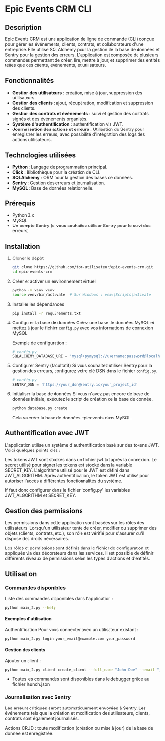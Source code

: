 # Epic Events CRM CLI

## Description

Epic Events CRM est une application de ligne de commande (CLI) conçue pour gérer les événements, clients, contrats, et collaborateurs d'une entreprise. Elle utilise SQLAlchemy pour la gestion de la base de données et Sentry pour la gestion des erreurs. L'application est composée de plusieurs commandes permettant de créer, lire, mettre à jour, et supprimer des entités telles que des clients, événements, et utilisateurs.

## Fonctionnalités

- **Gestion des utilisateurs** : création, mise à jour, suppression des utilisateurs.
- **Gestion des clients** : ajout, récupération, modification et suppression des clients.
- **Gestion des contrats et événements** : suivi et gestion des contrats signés et des événements organisés.
- **Système d'authentification** : authentification via JWT.
- **Journalisation des actions et erreurs** : Utilisation de Sentry pour enregistrer les erreurs, avec possibilité d'intégration des logs des actions utilisateurs.

## Technologies utilisées

- **Python** : Langage de programmation principal.
- **Click** : Bibliothèque pour la création de CLI.
- **SQLAlchemy** : ORM pour la gestion des bases de données.
- **Sentry** : Gestion des erreurs et journalisation.
- **MySQL** : Base de données relationnelle.

## Prérequis

- Python 3.x
- MySQL
- Un compte Sentry (si vous souhaitez utiliser Sentry pour le suivi des erreurs)

## Installation

1. Cloner le dépôt

   ```bash
   git clone https://github.com/ton-utilisateur/epic-events-crm.git
   cd epic-events-crm
   ```

2. Créer et activer un environnement virtuel

   ```bash
   python -m venv venv
   source venv/bin/activate  # Sur Windows : venv\Scripts\activate
   ```

3. Installer les dépendances

   ```bash
   pip install -r requirements.txt
   ```

4. Configurer la base de données
   Créez une base de données MySQL et mettez à jour le fichier `config.py` avec vos informations de connexion MySQL.

   Exemple de configuration :

   ```python
   # config.py
   SQLALCHEMY_DATABASE_URI = 'mysql+pymysql://username:password@localhost/db_name'
   ```

5. Configurer Sentry (facultatif)
   Si vous souhaitez utiliser Sentry pour la gestion des erreurs, configurez votre clé DSN dans le fichier `config.py`.

   ```python
   # config.py
   SENTRY_DSN = 'https://your_dsn@sentry.io/your_project_id'
   ```

6. Initialiser la base de données
   Si vous n'avez pas encore de base de données initiale, exécutez le script de création de la base de donnée.

   ```bash
   python database.py create
   ```

   Cela va créer la base de données epicevents dans MySQL.

## Authentification avec JWT

L'application utilise un système d'authentification basé sur des tokens JWT. Voici quelques points clés :

Les tokens JWT sont stockés dans un fichier jwt.txt après la connexion.
Le secret utilisé pour signer les tokens est stocké dans la variable SECRET_KEY.
L'algorithme utilisé pour le JWT est défini dans JWT_ALGORITHM.
Après authentification, le token JWT est utilisé pour autoriser l'accès à différentes fonctionnalités du système.

If faut donc configurer dans le fichier 'config.py' les variables JWT_ALGORITHM et SECRET_KEY.

## Gestion des permissions

Les permissions dans cette application sont basées sur les rôles des utilisateurs. Lorsqu'un utilisateur tente de créer, modifier ou supprimer des objets (clients, contrats, etc.), son rôle est vérifié pour s'assurer qu'il dispose des droits nécessaires.

Les rôles et permissions sont définis dans le fichier de configuration et appliqués via des décorateurs dans les services. Il est possible de définir différents niveaux de permissions selon les types d'actions et d'entités.

## Utilisation

### Commandes disponibles

Liste des commandes disponibles dans l'application :

```bash
python main_2.py --help
```

#### Exemples d'utilisation

Authentification
Pour vous connecter avec un utilisateur existant :

```bash
python main_2.py login your_email@example.com your_password
```

#### Gestion des clients

Ajouter un client :

```bash
python main_2.py client create_client --full_name "John Doe" --email "john@example.com" --phone "1234567890" --company_name "Company XYZ" --contact_person "Jane Doe"
```

- Toutes les commandes sont disponibles dans le debugger grâce au fichier launch.json

### Journalisation avec Sentry

Les erreurs critiques seront automatiquement envoyées à Sentry. Les événements tels que la création et modification des utilisateurs, clients, contrats sont également journalisés.

Actions CRUD : toute modification (création ou mise à jour) de la base de donnée est enregistrée.
